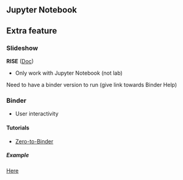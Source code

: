 ## Jupyter Notebook

## Extra feature

### Slideshow

**RISE** ([Doc](https://rise.readthedocs.io/en/stable/))

- Only work with Jupyter Notebook (not lab)

Need to have a binder version to run (give link towards Binder Help)


### Binder

- User interactivity

#### Tutorials

- [Zero-to-Binder](https://the-turing-way.netlify.app/communication/binder/zero-to-binder.html)

##### Example

[Here](https://predictablynoisy.com/jupyter-multi-book/rise.html)
